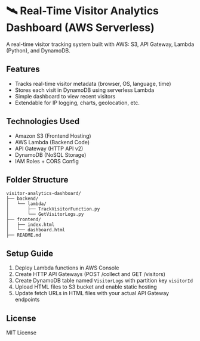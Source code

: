 # 🛰️ Real-Time Visitor Analytics Dashboard (AWS Serverless)

A real-time visitor tracking system built with AWS: S3, API Gateway, Lambda (Python), and DynamoDB.

## Features

- Tracks real-time visitor metadata (browser, OS, language, time)
- Stores each visit in DynamoDB using serverless Lambda
- Simple dashboard to view recent visitors
- Extendable for IP logging, charts, geolocation, etc.

## Technologies Used

- Amazon S3 (Frontend Hosting)
- AWS Lambda (Backend Code)
- API Gateway (HTTP API v2)
- DynamoDB (NoSQL Storage)
- IAM Roles + CORS Config

## Folder Structure

```
visitor-analytics-dashboard/
├── backend/
│   └── lambda/
│       ├── TrackVisitorFunction.py
│       └── GetVisitorLogs.py
├── frontend/
│   ├── index.html
│   └── dashboard.html
├── README.md
```

## Setup Guide

1. Deploy Lambda functions in AWS Console
2. Create HTTP API Gateways (POST /collect and GET /visitors)
3. Create DynamoDB table named `VisitorLogs` with partition key `visitorId`
4. Upload HTML files to S3 bucket and enable static hosting
5. Update fetch URLs in HTML files with your actual API Gateway endpoints

## License

MIT License
